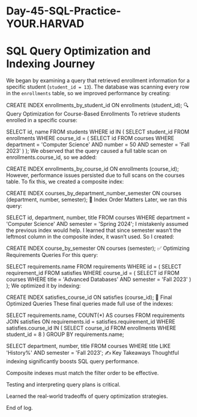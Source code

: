 # Day-45-SQL-Practice-YOUR.HARVAD

# SQL Query Optimization and Indexing Journey

We began by examining a query that retrieved enrollment information for a specific student (`student_id = 13`). The database was scanning every row in the `enrollments` table, so we improved performance by creating:

CREATE INDEX enrollments_by_student_id ON enrollments (student_id);
🔍 Query Optimization for Course-Based Enrollments
To retrieve students enrolled in a specific course:
 
SELECT id, name
FROM students
WHERE id IN (
    SELECT student_id
    FROM enrollments
    WHERE course_id = (
        SELECT id
        FROM courses
        WHERE department = 'Computer Science'
        AND number = 50
        AND semester = 'Fall 2023'
    )
);
We observed that the query caused a full table scan on enrollments.course_id, so we added:

 
CREATE INDEX enrollments_by_course_id ON enrollments (course_id);
However, performance issues persisted due to full scans on the courses table. To fix this, we created a composite index:

 
CREATE INDEX courses_by_department_number_semester 
ON courses (department, number, semester);
📘 Index Order Matters
Later, we ran this query:

 
SELECT id, department, number, title
FROM courses
WHERE department = 'Computer Science'
AND semester = 'Spring 2024';
I mistakenly assumed the previous index would help. I learned that since semester wasn’t the leftmost column in the composite index, it wasn’t used. So I created:
 
CREATE INDEX course_by_semester ON courses (semester);
✅ Optimizing Requirements Queries
For this query:

 
SELECT requirements.name
FROM requirements
WHERE id = (
    SELECT requirement_id
    FROM satisfies
    WHERE course_id = (
        SELECT id
        FROM courses
        WHERE title = 'Advanced Databases'
        AND semester = 'Fall 2023'
    )
);
We optimized it by indexing:

 
CREATE INDEX satisfies_course_id ON satisfies (course_id);
🎯 Final Optimized Queries
These final queries made full use of the indexes:
 
SELECT requirements.name, COUNT(*) AS courses
FROM requirements
JOIN satisfies ON requirements.id = satisfies.requirement_id
WHERE satisfies.course_id IN (
    SELECT course_id
    FROM enrollments
    WHERE student_id = 8
)
GROUP BY requirements.name;
 
SELECT department, number, title
FROM courses
WHERE title LIKE 'History%'
AND semester = 'Fall 2023';
✍️ Key Takeaways
Thoughtful indexing significantly boosts SQL query performance.

Composite indexes must match the filter order to be effective.

Testing and interpreting query plans is critical.

Learned the real-world tradeoffs of query optimization strategies.

End of log.
